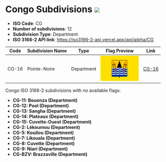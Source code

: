 # Congo Subdivisions ![](https://flagcdn.com/h40/cg.png)

- **ISO Code**: CG
- **Number of subdivisions**: 12
- **Subdivision Type**: Department
- **ISO 3166-2 API link**: https://iso3166-2-api.vercel.app/api/alpha/CG

| Code  | Subdivision Name         | Type | Flag Preview | Link |
|-------|--------------------------|--------------| -------------- |----------|
| CG-16 | Pointe-Noire | Department | <img src='https://raw.githubusercontent.com/amckenna41/iso3166-flag-icons/main/iso3166-2-icons/CG/CG-16.svg' height='80'> | [CG-16](https://github.com/amckenna41/iso3166-flag-icons/blob/main/iso3166-2-icons/CG/CG-16.svg) |

Congo ISO 3166-2 subdivisions with no available flags:

* **CG-11: Bouenza (Department)**
* **CG-12: Pool (Department)**
* **CG-13: Sangha (Department)**
* **CG-14: Plateaux (Department)**
* **CG-15: Cuvette-Ouest (Department)**
* **CG-2: Lékoumou (Department)**
* **CG-5: Kouilou (Department)**
* **CG-7: Likouala (Department)**
* **CG-8: Cuvette (Department)**
* **CG-9: Niari (Department)**
* **CG-BZV: Brazzaville (Department)**
